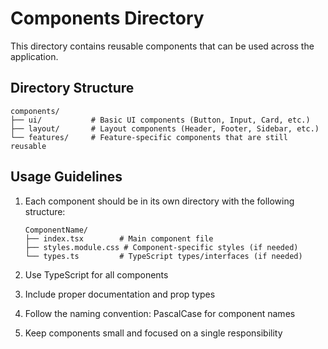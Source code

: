 # Components Directory

This directory contains reusable components that can be used across the application.

## Directory Structure

```
components/
├── ui/           # Basic UI components (Button, Input, Card, etc.)
├── layout/       # Layout components (Header, Footer, Sidebar, etc.)
└── features/     # Feature-specific components that are still reusable
```

## Usage Guidelines

1. Each component should be in its own directory with the following structure:
   ```
   ComponentName/
   ├── index.tsx        # Main component file
   ├── styles.module.css # Component-specific styles (if needed)
   └── types.ts         # TypeScript types/interfaces (if needed)
   ```

2. Use TypeScript for all components
3. Include proper documentation and prop types
4. Follow the naming convention: PascalCase for component names
5. Keep components small and focused on a single responsibility 

